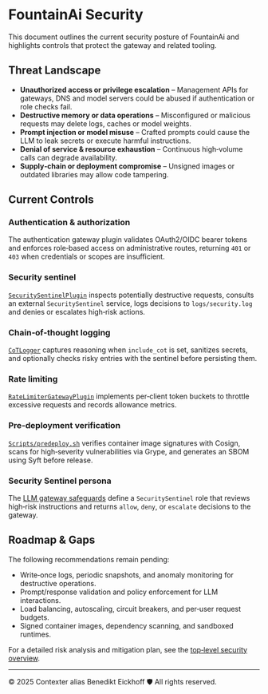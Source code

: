 # FountainAi Security

This document outlines the current security posture of FountainAi and highlights controls that protect the gateway and related tooling.

## Threat Landscape
- **Unauthorized access or privilege escalation** – Management APIs for gateways, DNS and model servers could be abused if authentication or role checks fail.
- **Destructive memory or data operations** – Misconfigured or malicious requests may delete logs, caches or model weights.
- **Prompt injection or model misuse** – Crafted prompts could cause the LLM to leak secrets or execute harmful instructions.
- **Denial of service & resource exhaustion** – Continuous high‑volume calls can degrade availability.
- **Supply‑chain or deployment compromise** – Unsigned images or outdated libraries may allow code tampering.

## Current Controls
### Authentication & authorization
The authentication gateway plugin validates OAuth2/OIDC bearer tokens and enforces role‑based access on administrative routes, returning `401` or `403` when credentials or scopes are insufficient.

### Security sentinel
[`SecuritySentinelPlugin`](../../Sources/GatewayApp/SecuritySentinelPlugin.swift) inspects potentially destructive requests, consults an external `SecuritySentinel` service, logs decisions to `logs/security.log` and denies or escalates high‑risk actions.

### Chain‑of‑thought logging
[`CoTLogger`](../../Sources/GatewayApp/CoTLogger.swift) captures reasoning when `include_cot` is set, sanitizes secrets, and optionally checks risky entries with the sentinel before persisting them.

### Rate limiting
[`RateLimiterGatewayPlugin`](../../libs/GatewayPlugins/RateLimiterGatewayPlugin/RateLimiterGatewayPlugin/RateLimiterGatewayPlugin.swift) implements per‑client token buckets to throttle excessive requests and records allowance metrics.

### Pre‑deployment verification
[`Scripts/predeploy.sh`](../../Scripts/predeploy.sh) verifies container image signatures with Cosign, scans for high‑severity vulnerabilities via Grype, and generates an SBOM using Syft before release.

### Security Sentinel persona
The [LLM gateway safeguards](../../SECURITY/llm-gateway-safeguards.md) define a `SecuritySentinel` role that reviews high‑risk instructions and returns `allow`, `deny`, or `escalate` decisions to the gateway.

## Roadmap & Gaps
The following recommendations remain pending:
- Write‑once logs, periodic snapshots, and anomaly monitoring for destructive operations.
- Prompt/response validation and policy enforcement for LLM interactions.
- Load balancing, autoscaling, circuit breakers, and per‑user request budgets.
- Signed container images, dependency scanning, and sandboxed runtimes.

For a detailed risk analysis and mitigation plan, see the [top‑level security overview](../../SECURITY/README.md).

---
© 2025 Contexter alias Benedikt Eickhoff 🛡️ All rights reserved.
